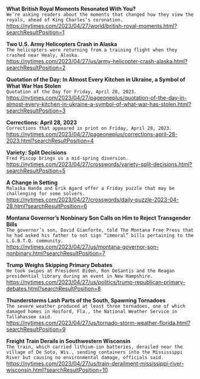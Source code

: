 **What British Royal Moments Resonated With You?**\
`We’re asking readers about the moments that changed how they view the royals, ahead of King Charles’s coronation.`\
https://nytimes.com/2023/04/27/world/british-royal-moments.html?searchResultPosition=1

**Two U.S. Army Helicopters Crash in Alaska**\
`The helicopters were returning from a training flight when they crashed near Healy, Alaska.`\
https://nytimes.com/2023/04/27/us/army-helicopter-crash-alaska.html?searchResultPosition=2

**Quotation of the Day: In Almost Every Kitchen in Ukraine, a Symbol of What War Has Stolen**\
`Quotation of the Day for Friday, April 28, 2023.`\
https://nytimes.com/2023/04/27/pageoneplus/quotation-of-the-day-in-almost-every-kitchen-in-ukraine-a-symbol-of-what-war-has-stolen.html?searchResultPosition=3

**Corrections: April 28, 2023**\
`Corrections that appeared in print on Friday, April 28, 2023.`\
https://nytimes.com/2023/04/27/pageoneplus/corrections-april-28-2023.html?searchResultPosition=4

**Variety: Split Decisions**\
`Fred Piscop brings us a mid-spring diversion.`\
https://nytimes.com/2023/04/27/crosswords/variety-split-decisions.html?searchResultPosition=5

**A Change in Setting**\
`Malaika Handa and Erik Agard offer a Friday puzzle that may be challenging for some solvers.`\
https://nytimes.com/2023/04/27/crosswords/daily-puzzle-2023-04-28.html?searchResultPosition=6

**Montana Governor’s Nonbinary Son Calls on Him to Reject Transgender Bills**\
`The governor’s son, David Gianforte, told The Montana Free Press that he had asked his father to not sign “immoral” bills pertaining to the L.G.B.T.Q. community.`\
https://nytimes.com/2023/04/27/us/montana-governor-son-nonbinary.html?searchResultPosition=7

**Trump Weighs Skipping Primary Debates**\
`He took swipes at President Biden, Ron DeSantis and the Reagan presidential library during an event in New Hampshire.`\
https://nytimes.com/2023/04/27/us/politics/trump-republican-primary-debates.html?searchResultPosition=8

**Thunderstorms Lash Parts of the South, Spawning Tornadoes**\
`The severe weather produced at least three tornadoes, one of which damaged homes in Hosford, Fla., the National Weather Service in Tallahassee said.`\
https://nytimes.com/2023/04/27/us/tornado-storm-weather-florida.html?searchResultPosition=9

**Freight Train Derails in Southwestern Wisconsin**\
`The train, which carried lithium-ion batteries, derailed near the village of De Soto, Wis., sending containers into the Mississippi River but causing no environmental damage, officials said.`\
https://nytimes.com/2023/04/27/us/train-derailment-mississippi-river-wisconsin.html?searchResultPosition=10

